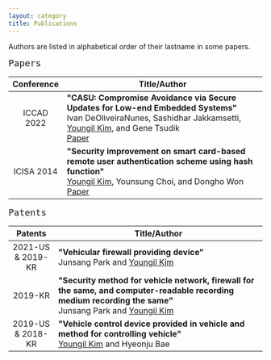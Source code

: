 ```yaml
---
layout: category
title: Publications
---
```


Authors are listed in alphabetical order of their lastname in some papers.

<span style="font-size:150%">`Papers`</span><br>

<table>
  <thead>
    <tr>
      <th style="width:20%; text-align:center">Conference</th>
      <th style="text-align:center">Title/Author</th>      
    </tr>
  </thead>
  <tbody>
  <tr>
      <td style="text-align:center">ICCAD 2022</td>
      <td><b>"CASU: Compromise Avoidance via Secure Updates
          for Low-end Embedded Systems"</b> <br>
            Ivan DeOliveiraNunes, Sashidhar Jakkamsetti, 
          <u>Youngil Kim</u>, and Gene Tsudik <br>
          <a href="https://arxiv.org/pdf/2209.00813.pdf">Paper</a>
        </td>      
    </tr>
    <tr>
      <td style="text-align:center">ICISA 2014</td>
      <td><b>"Security improvement on smart card-based 
          remote user authentication scheme using hash function"</b><br>
            <u>Youngil Kim</u>, Younsung Choi, and Dongho Won <br>
            <a href="https://ieeexplore.ieee.org/stamp/stamp.jsp?tp=&arnumber=6847459">Paper</a>        
          </td>      
    </tr>
  </tbody>
</table>

<span style="font-size:150%">`Patents`</span><br>

<table>
  <thead>
    <tr>
      <th style="width:18%; text-align:center">Patents</th>
      <th style="text-align:center">Title/Author</th>      
    </tr>
  </thead>
  <tbody>
  <tr>
      <td style="text-align:center">2021-US & 2019-KR</td>
      <td><b>"Vehicular firewall providing device"</b><br>
          Junsang Park and <u>Youngil Kim</u><br>            
          </td>      
  </tr>
  <tr>    
      <td style="text-align:center">2019-KR</td>
      <td><b>"Security method for vehicle network, firewall for the same, 
            and computer-readable recording medium recording the same"</b><br>
            Junsang Park and <u>Youngil Kim</u><br>            
          </td>      
    </tr>    
  <tr>
      <td style="text-align:center">2019-US & 2018-KR</td>
      <td><b>"Vehicle control device provided in vehicle and 
            method for controlling vehicle"</b> <br>
            <u>Youngil Kim</u> and Hyeonju Bae
        </td>      
  </tr>      
  </tbody>
</table>

